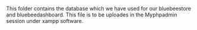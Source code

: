 This folder contains the database which we have used for our bluebeestore and bluebeedashboard.
This file is to be uploades in the Myphpadmin session under xampp software.
